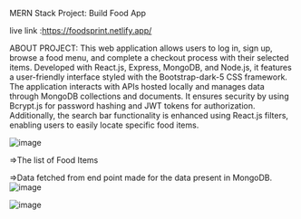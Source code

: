 MERN Stack Project: Build Food App 


live link :https://foodsprint.netlify.app/

ABOUT PROJECT:
This web application allows users to log in, sign up, browse a food menu, and complete a checkout process with their selected items. Developed with React.js, Express, MongoDB, and Node.js, it features a user-friendly interface styled with the Bootstrap-dark-5 CSS framework. The application interacts with APIs hosted locally and manages data through MongoDB collections and documents. It ensures security by using Bcrypt.js for password hashing and JWT tokens for authorization. Additionally, the search bar functionality is enhanced using React.js filters, enabling users to easily locate specific food items.



![image](https://github.com/user-attachments/assets/f314b0a3-6d75-4da4-b288-1be95b44759b)

=>The list of Food Items


=>Data fetched from end point made for the data present in MongoDB.
![image](https://github.com/user-attachments/assets/0540fe38-eefb-4d29-95c0-eb28fddc072f)






![image](https://github.com/user-attachments/assets/7d15160e-bf5b-40aa-b184-e46b1875e6cb)

